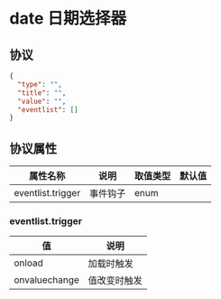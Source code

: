 # date 日期选择器


## 协议

```json
{
  "type": "",
  "title": "",
  "value": "",
  "eventlist": []
}
```

## 协议属性
| 属性名称 | 说明 | 取值类型 | 默认值
| ---- | ---- | ---- | ---- |
| eventlist.trigger | 事件钩子 | enum |  |



### eventlist.trigger
| 值 | 说明 |
| ---- | ---- |
| onload | 加载时触发 |
| onvaluechange | 值改变时触发 |
